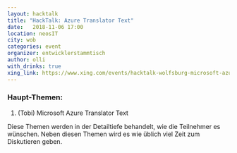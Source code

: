 ```yaml
---
layout: hacktalk
title: "HackTalk: Azure Translator Text"
date:   2018-11-06 17:00
location: neosIT
city: wob
categories: event
organizer: entwicklerstammtisch
author: olli
with_drinks: true
xing_link: https://www.xing.com/events/hacktalk-wolfsburg-microsoft-azure-translator-text-1996107
---
```


### Haupt-Themen:

1. (Tobi) Microsoft Azure Translator Text

Diese Themen werden in der Detailtiefe behandelt, wie die Teilnehmer es wünschen. Neben diesen Themen wird es wie üblich viel Zeit zum Diskutieren geben.
